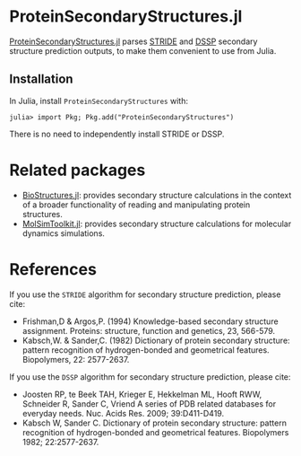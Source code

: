 # ProteinSecondaryStructures.jl

[ProteinSecondaryStructures.jl](https://github.com/BioJulia/ProteinSecondaryStructures.jl) parses [STRIDE](http://webclu.bio.wzw.tum.de/stride/) and [DSSP](https://github.com/PDB-REDO/dssp) secondary structure prediction outputs, to make them convenient to use from Julia. 
 
## Installation

In Julia, install `ProteinSecondaryStructures` with:

```julia-repl
julia> import Pkg; Pkg.add("ProteinSecondaryStructures")
```

There is no need to independently install STRIDE or DSSP.

# Related packages

- [BioStructures.jl](https://BioJulia.dev/BioStructures.jl/stable/documentation/#Assigning-secondary-structure): provides
  secondary structure calculations in the context of a broader functionality of reading and manipulating protein structures.
- [MolSimToolkit.jl](https://github.com/m3g/MolSimToolkit.jl): provides secondary structure calculations for
  molecular dynamics simulations. 

# References

If you use the `STRIDE` algorithm for secondary structure prediction, please cite:

- Frishman,D & Argos,P. (1994) Knowledge-based secondary structure assignment. Proteins: structure, function and genetics, 23, 566-579.
- Kabsch,W. & Sander,C. (1982) Dictionary of protein secondary structure: pattern recognition of hydrogen-bonded and geometrical features. Biopolymers, 22: 2577-2637.

If you use the `DSSP` algorithm for secondary structure prediction, please cite:

- Joosten RP, te Beek TAH, Krieger E, Hekkelman ML, Hooft RWW, Schneider R, Sander C, Vriend A series of PDB related databases for everyday needs. Nuc. Acids Res. 2009; 39:D411-D419.
- Kabsch W, Sander C. Dictionary of protein secondary structure: pattern recognition of hydrogen-bonded and geometrical features. Biopolymers 1982; 22:2577-2637. 

